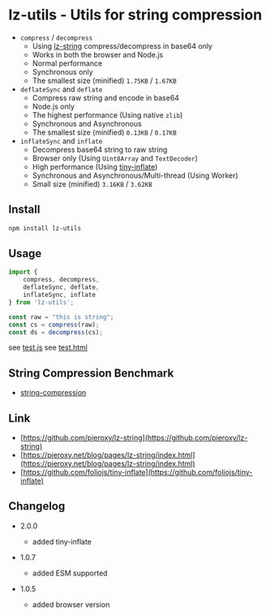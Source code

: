 # lz-utils - Utils for string compression

* `compress` / `decompress` 
    - Using [lz-string](https://github.com/pieroxy/lz-string) compress/decompress in base64 only
    - Works in both the browser and Node.js
    - Normal performance
    - Synchronous only
    - The smallest size (minified) `1.75KB` / `1.67KB`
* `deflateSync` and `deflate` 
    - Compress raw string and encode in base64
    - Node.js only
    - The highest performance (Using native `zlib`)
    - Synchronous and Asynchronous
    - The smallest size (minified) `0.13KB` / `0.17KB`
* `inflateSync` and `inflate` 
    - Decompress base64 string to raw string
    - Browser only (Using `Uint8Array` and `TextDecoder`)
    - High performance (Using [tiny-inflate](https://github.com/foliojs/tiny-inflate))
    - Synchronous and Asynchronous/Multi-thread (Using Worker)
    - Small size (minified) `3.16KB` / `3.62KB`

## Install
```sh
npm install lz-utils
```
## Usage
```js
import { 
    compress, decompress,
    deflateSync, deflate,
    inflateSync, inflate
} from 'lz-utils';

const raw = "this is string";
const cs = compress(raw);
const ds = decompress(cs);

```
see [test.js](/scripts/test.js)
see [test.html](/test/test.html)


## String Compression Benchmark
- [string-compression](https://github.com/cenfun/string-compression)

## Link
* [https://github.com/pieroxy/lz-string](https://github.com/pieroxy/lz-string)
* [https://pieroxy.net/blog/pages/lz-string/index.html](https://pieroxy.net/blog/pages/lz-string/index.html)
* [https://github.com/foliojs/tiny-inflate](https://github.com/foliojs/tiny-inflate)

## Changelog

* 2.0.0
    - added tiny-inflate

* 1.0.7 
    - added ESM supported

* 1.0.5
    - added browser version